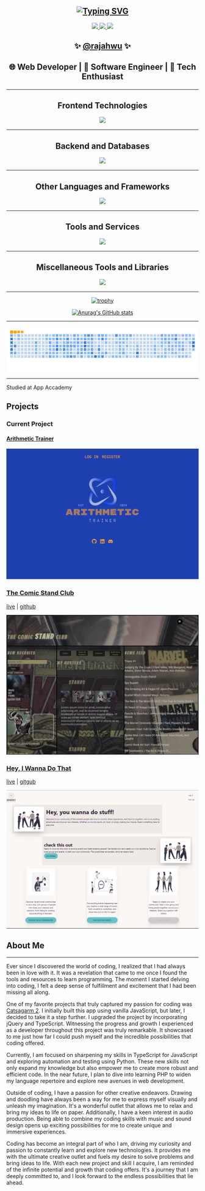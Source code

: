 <section id="top" align="center">
<h1><a href="https://git.io/typing-svg"><img src="https://readme-typing-svg.demolab.com?font=Fira+Code&size=23&pause=2000&vCenter=true&random=false&width=435&lines=%F0%9F%91%8B+Hi%2C+I%E2%80%99m+Vincent+Radford+%F0%9F%91%80" alt="Typing SVG" /></a></h1>
</section>

<section id="contacts" align="center">
<div align="center">
<a href="mailto:vmradford@gmail.com">
<img src="https://img.shields.io/badge/Gmail-D14836?style=for-the-badge&logo=gmail&logoColor=white" />
</a>
<a href="https://www.linkedin.com/in/vincent-radford-1a9599173/">
<img src="https://img.shields.io/badge/LinkedIn-0077B5?style=for-the-badge&logo=linkedin&logoColor=white" />
</a>
<a href="https://rajahwu.github.io/">
<img src="https://img.shields.io/badge/Portfolio-255E63?style=for-the-badge&logo=About.me&logoColor=white" />
</a>
</div>
<h2>
✨
<a href="https://rajahwu.github.io/">@rajahwu</a>
✨
</h2>
</section>

<section id="titles" align="center">
<h2>

🌐 Web Developer | 🚀 Software Engineer | 🤖 Tech Enthusiast

</h2>
</section>

---

<section id="skills" align="center">
<figure>
<h2>
<figcaption>Frontend Technologies</figcaption>
</h2>
<img src="https://skillicons.dev/icons?i=html,css,js,ts,react,redux">
</figure>
<hr>
<figure>
<h2>
<figcaption>Backend and Databases</figcaption>
</h2>
<img src="https://skillicons.dev/icons?i=nodejs,express,docker,postgres,mysql,sqlite">
</figure>
<hr>
<figure>
<h2>
<figcaption>Other Languages and Frameworks</figcaption>
</h2>
<img src="https://skillicons.dev/icons?i=php,laravel,flask,py,babel,bash">
</figure>
<hr>
<figure>
<h2>
<figcaption>Tools and Services</figcaption>
</h2>
<img src="https://skillicons.dev/icons?i=git,github,linux,netlify,vercel,aws">
</figure>
<hr>
<figure>
<h2>
<figcaption>Miscellaneous Tools and Libraries</figcaption>
</h2>
<img src="https://skillicons.dev/icons?i=vscode,postman,sequelize,tailwind,vite,astro">
</figure>
<hr>
</section>

<section id="stats" align="center">


[![trophy](https://github-profile-trophy.vercel.app/?username=ryo-ma&apprentice&row=2&column=4)](https://github.com/ryo-ma/github-rajahwu-trophy)

[![Anurag's GitHub stats](https://github-readme-stats.vercel.app/api?username=rajahwu&hide=stars,issues,contribs)](https://github.com/anuraghazra/github-readme-stats)

</section>

---

<section id="contribution-snake" align="center">
<img src="./dist/ocean.gif">
</section>

---
Studied at App Accademy

## Projects

### Current Project

#### [Arithmetic Trainer](https://github.com/rajahwu/arithmetic-trainer)

![arithmetic trainer](./assets/arithmetic_trainer.png)

### [The Comic Stand Club](https://the-comic-stand-club.onrender.com)

[live](https://the-comic-stand-club.onrender.com/) | [github](https://github.com/rajahwu/the_comic_stand_club)

![The Comic Stand Club](./assets/comic_stand_club.png)

### [Hey, I Wanna Do That](https://meetup-clone-yhrq.onrender.com)

[live](https://meetup-clone-yhrq.onrender.com) | [gitgub](https://github.com/rajahwu/meetup_clone)

![Hey, I Wanna Do That](./assets/hiwdt.png)

## About Me

---

Ever since I discovered the world of coding, I realized that I had always been in love with it. It was a revelation that came to me once I found the tools and resources to learn programming. The moment I started delving into coding, I felt a deep sense of fulfillment and excitement that I had been missing all along.

One of my favorite projects that truly captured my passion for coding was [Catsagarm 2](https://quiet-queijadas-6066de.netlify.app/). I initially built this app using vanilla JavaScript, but later, I decided to take it a step further. I upgraded the project by incorporating jQuery and TypeScript. Witnessing the progress and growth I experienced as a developer throughout this project was truly remarkable. It showcased to me just how far I could push myself and the incredible possibilities that coding offered.

Currently, I am focused on sharpening my skills in TypeScript for JavaScript and exploring automation and testing using Python. These new skills not only expand my knowledge but also empower me to create more robust and efficient code. In the near future, I plan to dive into learning PHP to widen my language repertoire and explore new avenues in web development.

Outside of coding, I have a passion for other creative endeavors. Drawing and doodling have always been a way for me to express myself visually and unleash my imagination. It's a wonderful outlet that allows me to relax and bring my ideas to life on paper. Additionally, I have a keen interest in audio production. Being able to combine my coding skills with music and sound design opens up exciting possibilities for me to create unique and immersive experiences.

Coding has become an integral part of who I am, driving my curiosity and passion to constantly learn and explore new technologies. It provides me with the ultimate creative outlet and fuels my desire to solve problems and bring ideas to life. With each new project and skill I acquire, I am reminded of the infinite potential and growth that coding offers. It's a journey that I am deeply committed to, and I look forward to the endless possibilities that lie ahead.
